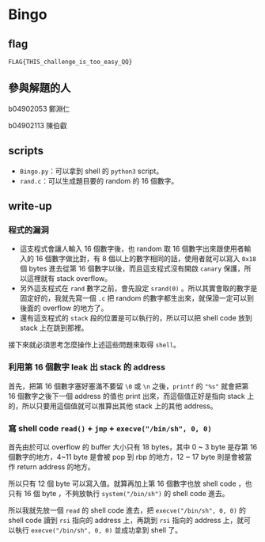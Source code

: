 # Bingo

## flag

```
FLAG{THIS_challenge_is_too_easy_QQ}
```

## 參與解題的人

b04902053 鄭淵仁

b04902113 陳伯叡

## scripts

- `Bingo.py`：可以拿到 shell 的 `python3` script。
- `rand.c`：可以生成題目要的 random 的 16 個數字。

## write-up

### 程式的漏洞

- 這支程式會讓人輸入 16 個數字後，也 random 取 16 個數字出來跟使用者輸入的 16 個數字做比對，有 8 個以上的數字相同的話，使用者就可以寫入 `0x18` 個 bytes 進去從第 16 個數字以後，而且這支程式沒有開啟 `canary` 保護，所以這裡就有 stack overflow。
- 另外這支程式在 `rand` 數字之前，會先設定 `srand(0)` 。所以其實會取的數字是固定好的，我就先寫一個 `.c` 把 random 的數字都生出來，就保證一定可以到後面的 overflow 的地方了。
- 還有這支程式的 `stack` 段的位置是可以執行的，所以可以把 shell code 放到 stack 上在跳到那裡。

接下來就必須思考怎麼操作上述這些問題來取得 `shell`。

### 利用第 16 個數字 leak 出 stack 的 address

首先，把第 16 個數字塞好塞滿不要留 `\0` 或 `\n` 之後，`printf` 的 `"%s"` 就會把第 16 個數字之後下一個 address 的值也 print 出來，而這個值正好是指向 stack 上的，所以只要用這個值就可以推算出其他 stack 上的其他 address。

### 寫 shell code `read()` + `jmp` + `execve("/bin/sh", 0, 0)`

首先由於可以 overflow 的 buffer 大小只有 18 bytes，其中 0 ~ 3 byte 是存第 16 個數字的地方，4~11 byte 是會被 pop 到 rbp 的地方，12 ~ 17 byte 則是會被當作 return address 的地方。

所以只有 12 個 byte 可以寫入值。就算再加上第 16 個數字也放 shell code ，也只有 16 個 byte ，不夠放執行 `system("/bin/sh")` 的 shell code 進去。

所以我就先放一個 `read` 的 shell code 進去，把 `execve("/bin/sh", 0, 0)` 的 shell code 讀到 `rsi` 指向的 address 上，再跳到 `rsi` 指向的 address 上，就可以執行 `execve("/bin/sh", 0, 0)` 並成功拿到 shell 了。